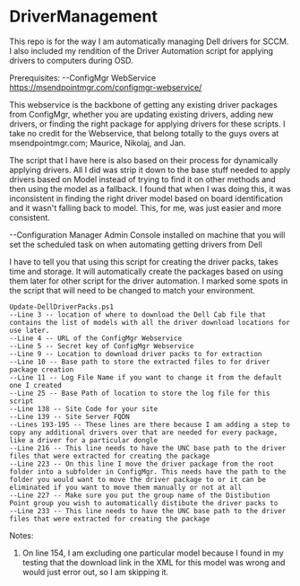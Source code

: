 # DriverManagement
This repo is for the way I am automatically managing Dell drivers for SCCM. I also included my rendition of the Driver Automation script for applying drivers to computers during OSD.

Prerequisites:
--ConfigMgr WebService
https://msendpointmgr.com/configmgr-webservice/

This webservice is the backbone of getting any existing driver packages from ConfigMgr, whether you are updating existing drivers, adding new drivers, or finding the right package for applying drivers for these scripts. I take no credit for the Webservice, that belong totally to the guys overs at msendpointmgr.com; Maurice, Nikolaj, and Jan.

The script that I have here is also based on their process for dynamically applying drivers. All I did was strip it down to the base stuff needed to apply drivers based on Model instead of trying to find it on other methods and then using the model as a fallback. I found that when I was doing this, it was inconsistent in finding the right driver model based on board identification and it wasn't falling back to model. This, for me, was just easier and more consistent.

--Configuration Manager Admin Console installed on machine that you will set the scheduled task on when automating getting drivers from Dell


I have to tell you that using this script for creating the driver packs, takes time and storage. It will automatically create the packages based on using them later for other script for the driver automation. I marked some spots in the script that will need to be changed to match your environment.

    Update-DellDriverPacks.ps1
    --Line 3 -- location of where to download the Dell Cab file that contains the list of models with all the driver download locations for use later.
    --Line 4 -- URL of the ConfigMgr Webservice
    --Line 5 -- Secret key of ConfigMgr Webservice
    --Line 9 -- Location to download driver packs to for extraction
    --Line 10 -- Base path to store the extracted files to for driver package creation
    --Line 11 -- Log File Name if you want to change it from the default one I created
    --Line 25 -- Base Path of location to store the log file for this script
    --Line 138 -- Site Code for your site
    --Line 139 -- Site Server FQDN
    --Lines 193-195 -- These lines are there because I am adding a step to copy any additional drivers over that are needed for every package, like a driver for a particular dongle
    --Line 216 -- This line needs to have the UNC base path to the driver files that were extracted for creating the package
    --Line 223 -- On this line I move the driver package from the root folder into a subfolder in ConfigMgr. This needs have the path to the folder you would want to move the driver package to or it can be eliminated if you want to move them manually or not at all
    --Line 227 -- Make sure you put the group name of the Distibution Point group you wish to automatically distibute the driver packs to
    --Line 233 -- This line needs to have the UNC base path to the driver files that were extracted for creating the package
    

Notes:
1. On line 154, I am excluding one particular model because I found in my testing that the download link in the XML for this model was wrong and would just error out, so I am skipping it.

